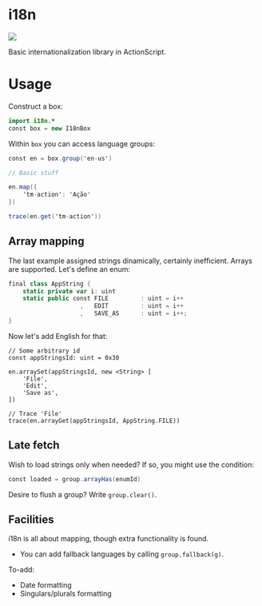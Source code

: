 i18n
===

![](https://img.shields.io/badge/astro-1.0.0-green.svg)

Basic internationalization library in ActionScript.

# Usage

Construct a box:

```as
import i18n.*
const box = new I18nBox
```

Within `box` you can access language groups:

```as
const en = box.group('en-us')

// Basic stuff

en.map({
    'tm-action': 'Ação'
})

trace(en.get('tm-action'))
```

## Array mapping

The last example assigned strings dinamically, certainly inefficient. Arrays are supported. Let's define an enum:

```as
final class AppString {
    static private var i: uint
    static public const FILE         : uint = i++
                    ,   EDIT         : uint = i++
                    ,   SAVE_AS      : uint = i++;
}
```

Now let's add English for that:

```
// Some arbitrary id
const appStringsId: uint = 0x30

en.arraySet(appStringsId, new <String> [
    'File',
    'Edit',
    'Save as',
])

// Trace 'File'
trace(en.arrayGet(appStringsId, AppString.FILE))
```

## Late fetch

Wish to load strings only when needed? If so, you might use the condition:

```as
const loaded = group.arrayHas(enumId)
```

Desire to flush a group? Write `group.clear()`.

## Facilities

i18n is all about mapping, though extra functionality is found.

- You can add fallback languages by calling `group.fallback(g)`.

To-add:

- Date formatting
- Singulars/plurals formatting
